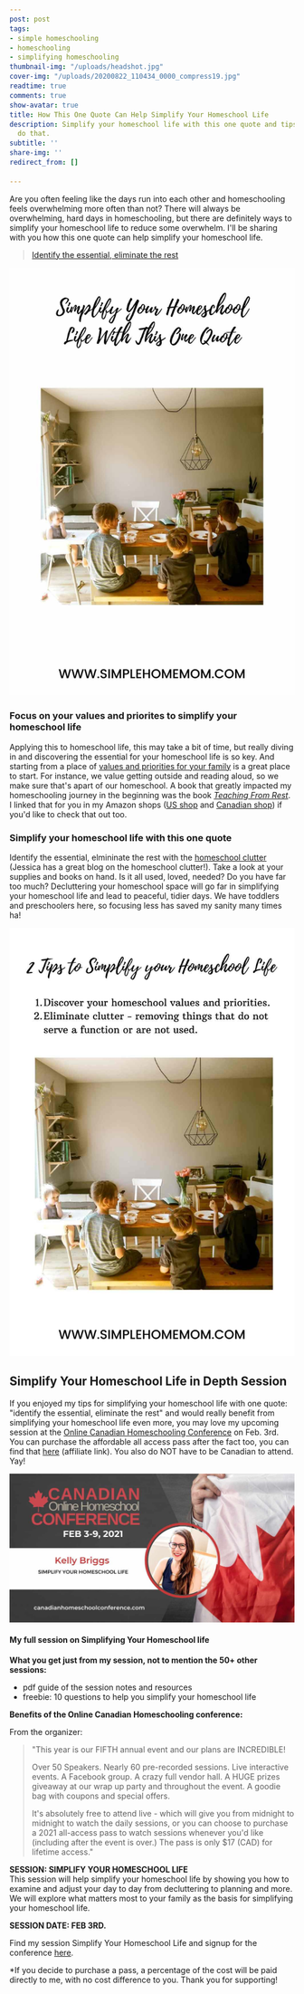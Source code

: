 ```yaml
---
post: post
tags:
- simple homeschooling
- homeschooling
- simplifying homeschooling
thumbnail-img: "/uploads/headshot.jpg"
cover-img: "/uploads/20200822_110434_0000_compress19.jpg"
readtime: true
comments: true
show-avatar: true
title: How This One Quote Can Help Simplify Your Homeschool Life
description: Simplify your homeschool life with this one quote and tips for how to
  do that.
subtitle: ''
share-img: ''
redirect_from: []

---
```

Are you often feeling like the days run into each other and homeschooling feels overwhelming more often than not? There will always be overwhelming, hard days in homeschooling, but there are definitely ways to simplify your homeschool life to reduce some overwhelm. I'll be sharing with you how this one quote can help simplify your homeschool life.

> [Identify the essential, eliminate the rest ](https://medium.com/@BucketsDotCo/simplicity-boils-down-to-two-steps-identify-the-essential-eliminate-the-rest-leo-babauta-765435b18dd)

![A picture of my boys at the table.](/uploads/simplify-your-homeschool-life-with-this-one-quote.jpg "How This One Quote Can Help Simplify Your Homeschool Life SHM")

### Focus on your values and priorites to simplify your homeschool life

Applying this to homeschool life, this may take a bit of time, but really diving in and discovering the essential for your homeschool life is so key. And starting from a place of [values and priorities for your family](https://www.simplehomemom.com/how-to-create-a-family-motto-based-on-your-values-in-three-steps/) is a great place to start. For instance, we value getting outside and reading aloud, so we make sure that's apart of our homeschool. A book that greatly impacted my homeschooling journey in the beginning was the book [_Teaching From Rest_](https://cathyduffyreviews.com/homeschool-extras/parent-helps-and-how-to-books/general-parent-helps/teaching-from-rest-a-homeschooler-s-guide-to-unshakable-peace). I linked that for you in my Amazon shops ([US shop](www.amazon.com/shop/simplehomemom) and [Canadian shop](www.amazon.ca/shop/simplehomemom)) if you'd like to check that out too.

### Simplify your homeschool life with this one quote

Identify the essential, elmininate the rest with the [homeschool clutter](https://www.inspirethemom.com/2021/01/04/how-to-successfully-declutter-your-homeschool/) (Jessica has a great blog on the homeschool clutter!). Take a look at your supplies and books on hand. Is it all used, loved, needed? Do you have far too much? Decluttering your homeschool space will go far in simplifying your homeschool life and lead to peaceful, tidier days. We have toddlers and preschoolers here, so focusing less has saved my sanity many times ha!

![A picture of my boys at the table.](/uploads/simplify-your-homeschool-life-with-this-one-quote-2.jpg "How This One Quote Can Help Simplify Your Homeschool Life SHM")

## Simplify Your Homeschool Life in Depth Session

If you enjoyed my tips for simplifying your homeschool life with one quote: "identify the essential, eliminate the rest" and would really benefit from simplifying your homeschool life even more, you may love my upcoming session at the [Online Canadian Homeschooling Conference](https://canadianhomeschoolconference.com/aff/42/) on Feb. 3rd. You can purchase the affordable all access pass after the fact too, you can find that [here](https://canadianhomeschoolconference.com/aff/42/) (affiliate link). You also do NOT have to be Canadian to attend. Yay!

![A picture of me for the conference.](/uploads/1610818702170_kellybriggs_compress48.jpg "How This One Quote Can Help Simplify Your Homeschool Life SHM")

#### My full session on Simplifying Your Homeschool life

**What you get just from my session, not to mention the 50+ other sessions:**

* pdf guide of the session notes and resources
* freebie: 10 questions to help you simplify your homeschool life

**Benefits of the Online Canadian Homeschooling conference:**

From the organizer:

> "This year is our FIFTH annual event and our plans are INCREDIBLE!
>
> Over 50 Speakers. Nearly 60 pre-recorded sessions. Live interactive events. A Facebook group. A crazy full vendor hall. A HUGE prizes giveaway at our wrap up party and throughout the event. A goodie bag with coupons and special offers.
>
> It's absolutely free to attend live - which will give you from midnight to midnight to watch the daily sessions, or you can choose to purchase a 2021 all-access pass to watch sessions whenever you'd like (including after the event is over.) The pass is only $17 (CAD) for lifetime access."

**SESSION: SIMPLIFY YOUR HOMESCHOOL LIFE**  
This session will help simplify your homeschool life by showing you how to examine and adjust your day to day from decluttering to planning and more. We will explore what matters most to your family as the basis for simplifying your homeschool life.

**SESSION DATE: FEB 3RD.**

Find my session Simplify Your Homeschool Life and signup for the conference [here](https://canadianhomeschoolconference.com/aff/42/).

\*If you decide to purchase a pass, a percentage of the cost will be paid directly to me, with no cost difference to you. Thank you for supporting!